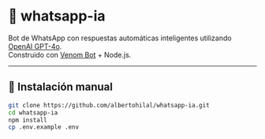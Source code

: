# 🤖 whatsapp-ia

Bot de WhatsApp con respuestas automáticas inteligentes utilizando [OpenAI GPT-4o](https://platform.openai.com/).  
Construido con [Venom Bot](https://github.com/orkestral/venom) + Node.js.

---

## 🚀 Instalación manual

```bash
git clone https://github.com/albertohilal/whatsapp-ia.git
cd whatsapp-ia
npm install
cp .env.example .env
